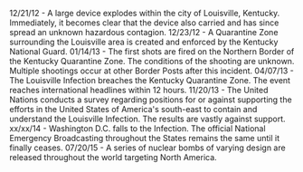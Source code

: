 
12/21/12 - A large device explodes within the city of Louisville, Kentucky. Immediately, it becomes clear that the device also carried and has since spread an unknown hazardous contagion.
12/23/12 - A Quarantine Zone surrounding the Louisville area is created and enforced by the Kentucky National Guard.
01/14/13 - The first shots are fired on the Northern Border of the Kentucky Quarantine Zone. The conditions of the shooting are unknown. Multiple shootings occur at other Border Posts after this incident.
04/07/13 - The Louisville Infection breaches the Kentucky Quarantine Zone. The event reaches international headlines within 12 hours.
11/20/13 - The United Nations conducts a survey regarding positions for or against supporting the efforts in the United States of America's south-east to contain and understand the Louisville Infection. The results are vastly against support.
xx/xx/14 - Washington D.C. falls to the Infection. The official National Emergency Broadcasting throughout the States remains the same until it finally ceases.
07/20/15 - A series of nuclear bombs of varying design are released throughout the world targeting North America. 
